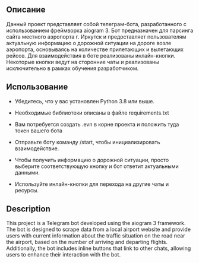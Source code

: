 ## Описание
Данный проект представляет собой телеграм-бота, разработанного с использованием фреймворка aiogram 3. 
Бот предназначен для парсинга сайта местного аэропорта г. Иркутск и предоставляет пользователям актуальную информацию о дорожной ситуации на дороге возле аэропорта, основываясь на количестве прилетающих и вылетающих рейсов. 
Для взаимодействия в боте реализованы инлайн-кнопки. Некоторые кнопки ведут на сторонние чаты и реализованы исключительно в рамках обучения разработчиком.


## Использование
- Убедитесь, что у вас установлен Python 3.8 или выше. 
- Необходимые библиотеки описаны в файле requirements.txt
- Вам потребуется создать .evn в корне проекта и положить туда токен вашего бота

- Отправьте боту команду /start, чтобы инициализировать взаимодействие.
- Чтобы получить информацию о дорожной ситуации, просто выберите соответствующую кнопку и бот ответит актуальными данными.
- Используйте инлайн-кнопки для перехода на другие чаты и ресурсы.


## Description

This project is a Telegram bot developed using the aiogram 3 framework. 
The bot is designed to scrape data from a local airport website and provide users with current information about the traffic situation on the road near the airport, based on the number of arriving and departing flights. 
Additionally, the bot includes inline buttons that link to other chats, allowing users to enhance their interaction with the bot.